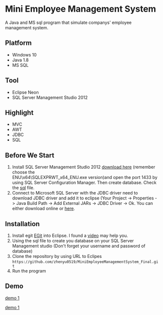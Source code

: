# Mini Employee Management System

A Java and MS sql program that simulate companys' employee management system.

## Platform 
- Windows 10
- Java 1.8
- MS SQL 

## Tool
- Eclipse Neon
- SQL Server Management Studio 2012

## Highlight
- MVC
- AWT
- JDBC
- SQL

## Before We Start
1. Install SQL Server Management Studio 2012 [download here](https://www.microsoft.com/en-us/download/details.aspx?id=29062) (remember choose the 	
ENU\x64\SQLEXPRWT_x64_ENU.exe version)and open the port 1433 by using SQL Server Configuration Manager. Then create database. Check the   [sql](https://github.com/zhenyu0519/miniEmployeeManagementSystem/blob/master/shared/miniEMS.sql) file.
2. Connect to Microsoft SQL Server with the JDBC driver need to download JDBC driver and add it to eclipse (Your Project -> Properties -> Java Build Path -> Add External JARs -> JDBC Driver -> Ok. You can either download online or [here](https://github.com/zhenyu0519/MiniEmployeeManagementSystem_Final/blob/master/SharedFiles/sqljdbc4.jar).

## Installation
1. Install egit [EGit](http://www.eclipse.org/egit/download/) into Eclipse. I found a [video](https://www.youtube.com/watch?v=cdsMIX9gB94&t=530s) may help you.
2. Using the sql file to create you database on your SQL Server Management studio (Don't forget your username and password of database) 
3. Clone the repository by using URL to Eclipes ``https://github.com/zhenyu0519/MiniEmployeeManagementSystem_Final.git``
4. Run the program

## Demo

[demo 1](https://github.com/zhenyu0519/MiniEmployeeManagementSystem_Final/blob/master/SharedFiles/miniEMS1.gif)


[demo 1](https://github.com/zhenyu0519/MiniEmployeeManagementSystem_Final/blob/master/SharedFiles/miniEMS2.gif)


